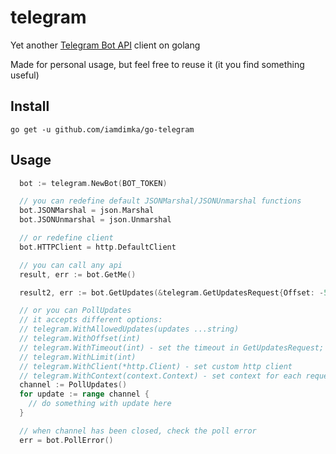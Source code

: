 # telegram

Yet another [Telegram Bot API](https://core.telegram.org/bots/api#getupdates) client on golang

Made for personal usage, but feel free to reuse it (it you find something useful)

## Install

`go get -u github.com/iamdimka/go-telegram`

## Usage

```go
  bot := telegram.NewBot(BOT_TOKEN)

  // you can redefine default JSONMarshal/JSONUnmarshal functions
  bot.JSONMarshal = json.Marshal
  bot.JSONUnmarshal = json.Unmarshal

  // or redefine client
  bot.HTTPClient = http.DefaultClient

  // you can call any api
  result, err := bot.GetMe()

  result2, err := bot.GetUpdates(&telegram.GetUpdatesRequest{Offset: -5})

  // or you can PollUpdates
  // it accepts different options:
  // telegram.WithAllowedUpdates(updates ...string)
  // telegram.WithOffset(int)
  // telegram.WithTimeout(int) - set the timeout in GetUpdatesRequest; default = 30
  // telegram.WithLimit(int)
  // telegram.WithClient(*http.Client) - set custom http client
  // telegram.WithContext(context.Context) - set context for each request
  channel := PollUpdates()
  for update := range channel {
    // do something with update here
  }

  // when channel has been closed, check the poll error
  err = bot.PollError()
```
